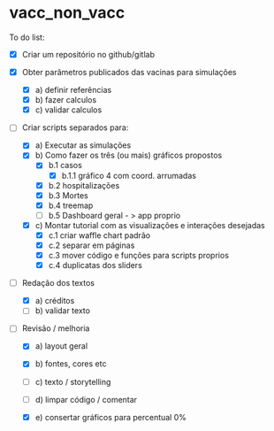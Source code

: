 # vacc_non_vacc

To do list:

- [X] Criar um repositório no github/gitlab

- [X] Obter parâmetros publicados das vacinas para simulações 
  - [X] a) definir referências 
  - [X] b) fazer calculos 
  - [X] c) validar calculos

- [ ] Criar scripts separados para:
  - [X] a) Executar as simulações
  - [X] b) Como fazer os três (ou mais) gráficos propostos
    - [X] b.1 casos
      - [X] b.1.1 gráfico 4 com coord. arrumadas
    - [X] b.2 hospitalizações
    - [X] b.3 Mortes
    - [X] b.4 treemap
    - [ ] b.5 Dashboard geral - > app proprio

  - [X] c) Montar tutorial com as visualizações e interações desejadas
    - [X] c.1 criar waffle chart padrão
    - [X] c.2 separar em páginas
    - [X] c.3 mover código e funções para scripts proprios
    - [X] c.4 duplicatas dos sliders

- [ ] Redação dos textos
  - [X] a) créditos
  - [ ] b) validar texto
  
- [ ] Revisão / melhoria
  - [X] a) layout geral
  - [X] b) fontes, cores etc
  - [ ] c) texto / storytelling
  - [ ] d) limpar código / comentar
  - [X] e) consertar gráficos para percentual 0%
   



